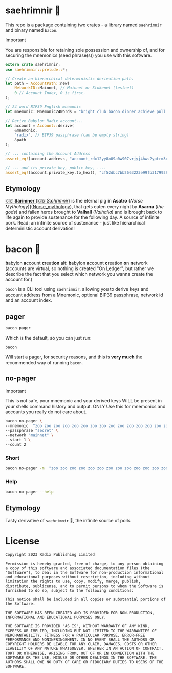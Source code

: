 # saehrimnir 🐖

This repo is a package containing two crates - a library named `saehrimnir` and binary named `bacon`.

> [!IMPORTANT]  
> You are responsible for retaining sole possession and ownership of, and for securing
> the mnemonics (seed phrase(s)) you use with this software.

```rust
extern crate saehrimnir;
use saehrimnir::prelude::*;

// Create an hierarchical deterministic derivation path.
let path = AccountPath::new(
	NetworkID::Mainnet, // Mainnet or Stokenet (testnet)
	0 // Account Index, 0 is first.
);

// 24 word BIP39 English mnemonic
let mnemonic: Mnemonic24Words = "bright club bacon dinner achieve pull grid save ramp cereal blush woman humble limb repeat video sudden possible story mask neutral prize goose mandate".parse().unwrap();

// Derive Babylon Radix account...
let account = Account::derive(
	&mnemonic, 
	"radix", // BIP39 passphrase (can be empty string)
	&path
);

// ... containing the Account Address
assert_eq!(account.address, "account_rdx12yy8n09a0w907vrjyj4hws2yptrm3rdjv84l9sr24e3w7pk7nuxst8");

// ... and its private key, public key, ....
assert_eq!(account.private_key.to_hex(), "cf52dbc7bb2663223e99fb31799281b813b939440a372d0aa92eb5f5b8516003");
```

## Etymology
[🇸🇪 **Särimner** (🇬🇧 _Sæhrímnir_)](https://en.wikipedia.org/wiki/S%C3%A6hr%C3%ADmnir) is the eternal pig in **Asatro** (_Norse Mythology_)]([Norse_mythology](https://en.wikipedia.org/wiki/Norse_mythology)), that gets eaten every night by **Asarna** (_the gods_) and fallen heros brought to **Valhall** (_Valhalla_) and is brought back to life again to provide sustenance for the following day. A source of infinite pork. Read: an infinite source of sustenance - just like hierarchical deterministic account derivation!

# bacon 🥓

**b**abylon **a**ccount **c**reati**on**
alt: **b**abylon **a**ccount **c**reation **o**n **n**etwork (accounts are virtual, so nothing is created "On Ledger", but rather we describe the fact that you select which network you wanna create the account for.)

`bacon` is a CLI tool using `saehrimnir`, allowing you to derive keys and account address from a Mnemonic, optional BIP39 passphrase, network id and an account index.

## pager

```sh
bacon pager
```

Which is the default, so you can just run:

```sh
bacon
```

Will start a pager, for security reasons, and this is **very much** the recommended way of running `bacon`.

## no-pager

> [!IMPORTANT]  
> This is not safe, your mnemonic and your derived keys WILL be present in your shells command history and output.
> ONLY Use this for mnemonics and accounts you really do not care about.

```sh
bacon no-pager \
--mnemonic  "zoo zoo zoo zoo zoo zoo zoo zoo zoo zoo zoo zoo zoo zoo zoo zoo zoo zoo zoo zoo zoo zoo zoo vote" \
--passphrase "secret" \
--network "mainnet" \
--start 1 \
--count 2
```

### Short

```sh
bacon no-pager -m  "zoo zoo zoo zoo zoo zoo zoo zoo zoo zoo zoo zoo zoo zoo zoo zoo zoo zoo zoo zoo zoo zoo zoo vote" -p "secret" -n "mainnet" -s 1 -c 2
```

### Help

```sh
bacon no-pager --help
```

## Etymology
Tasty derivative of `saehrimnir` 🐖, the infinite source of pork.

# License

```
Copyright 2023 Radix Publishing Limited

Permission is hereby granted, free of charge, to any person obtaining a copy of this software and associated documentation files (the "Software"), to deal in the Software for non-production informational and educational purposes without restriction, including without limitation the rights to use, copy, modify, merge, publish, distribute, sublicense, and to permit persons to whom the Software is furnished to do so, subject to the following conditions:

This notice shall be included in all copies or substantial portions of the Software.

THE SOFTWARE HAS BEEN CREATED AND IS PROVIDED FOR NON-PRODUCTION, INFORMATIONAL AND EDUCATIONAL PURPOSES ONLY. 

THE SOFTWARE IS PROVIDED "AS IS", WITHOUT WARRANTY OF ANY KIND, EXPRESS OR IMPLIED, INCLUDING BUT NOT LIMITED TO THE WARRANTIES OF MERCHANTABILITY, FITNESS FOR A PARTICULAR PURPOSE, ERROR-FREE PERFORMANCE AND NONINFRINGEMENT. IN NO EVENT SHALL THE AUTHORS OR COPYRIGHT HOLDERS BE LIABLE FOR ANY CLAIM, DAMAGES, COSTS OR OTHER LIABILITY OF ANY NATURE WHATSOEVER, WHETHER IN AN ACTION OF CONTRACT, TORT OR OTHERWISE, ARISING FROM, OUT OF OR IN CONNECTION WITH THE SOFTWARE OR THE USE, MISUSE OR OTHER DEALINGS IN THE SOFTWARE. THE AUTHORS SHALL OWE NO DUTY OF CARE OR FIDUCIARY DUTIES TO USERS OF THE SOFTWARE. 

```